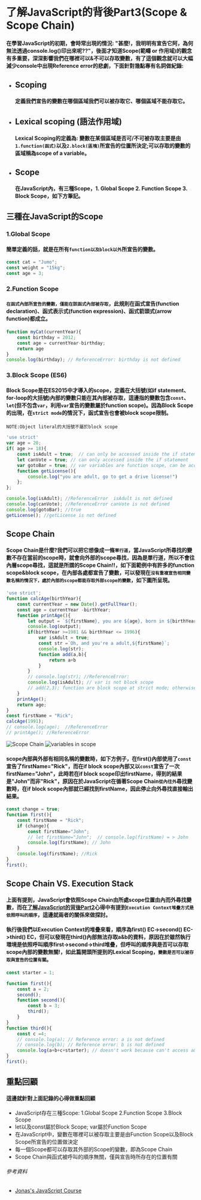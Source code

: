 # 了解JavaScript的背後Part3(Scope & Scope Chain)

#### 在學習JavaScript的初期，會時常出現的情況: "甚麼!，我明明有宣告它阿，為何無法透過console.log()印出來呢??"，後面才知道Scope(範疇 or 作用域)的觀念有多重要，深深影響我們在哪裡可以&不可以存取變數，有了這個觀念就可以大幅減少console中出現Reference error的悲劇，下面針對幾點專有名詞做紀錄:

*   ## Scoping
    #### 定義我們宣告的變數在哪個區域我們可以被存取它、哪個區域不能存取它。

*   ## Lexical scoping (語法作用域)

    #### Lexical Scoping的定義為: 變數在某個區域是否可/不可被存取主要是由`1.function(函式)`以及`2.block(區塊)`所宣告的位置所決定;可以存取的變數的區域稱為scope of a variable。

*   ## Scope
    #### 在JavaScript內，有三種Scope，1. Global Scope 2. Function Scope 3. Block Scope，如下方筆記。


## 三種在JavaScript的Scope

### 1.Global Scope
#### 簡單定義的話，就是在所有`function以及block以外`所宣告的變數。
```js
const cat = "Jumo";
const weight = "15kg";
const age = 3;
```

### 2.Function Scope
#### `在函式內部所宣告的變數，僅能在該函式內部被存取`，此規則在函式宣告(function declaration)、函式表示式(function expression)、函式箭頭式(arrow function)都成立。
```js
function myCat(currentYear){
    const birthday = 2012;
    const age = currentYear-birthday;
    return age
}
console.log(birthday); // ReferenceError: birthday is not defined
```


### 3.Block Scope (ES6)

#### Block Scope是在ES2015中才導入的scope，定義在大括號(如if statement、for-loop的大括號)內部的變數只能在其內部被存取，這邊指的變數包含`const`、`let`(但不包含`var`，利用`var`宣告的變數屬於function scope)。因為Block Scope的出現，在`strict mode`的情況下，函式宣告也會被block scope限制。
`NOTE:Object literal的大括號不屬於block scope`

```js
'use strict'
var age = 20;
if( age >= 18){
    const isAdult = true;  // can only be accessed inside the if statement
    let canVote = true; // can only accessed inside the if statement
    var gotoBar = true; // var variables are function scope, can be accessed outside block scope
    function getLicense(){
        console.log("you are adult, go to get a drive license!")
    };
};

console.log(isAdult); //ReferenceError  isAdult is not defined
console.log(canVote); //ReferenceError canVote is not defined
console.log(gotoBar); //true
getLicense(); //getLicense is not defined
```
## Scope Chain
#### Scope Chain是什麼?我們可以把它想像成一條`單行道`，當JavaScript所尋找的變數不存在當前的scope時，就會向外部的scope尋找，因為是單行道，所以不會往內層scope尋找，這就是所謂的Scope Chain!!，如下面範例中有許多的function scope&block scope，在內部各處都宣告了變數，可以發現在`沒有重複宣告相同變數名稱的情況下，處於內部的scope都能存取外部scope的變數`，如下圖所呈現。

```js
'use strict';
function calcAge(birthYear){
    const currentYear = new Date().getFullYear();
    const age = currentYear -birthYear;
    function printAge(){
        let output = `${firstName}, you are ${age}, born in ${birthYear}`;
        console.log(output);
        if(birthYear >=1981 && birthYear <= 1996){
            var isAdult = true;
            const str =`Oh, and you're a adult,${firstName}`;
            console.log(str);
            function add(a,b){
                return a+b
            }
        }
        // console.log(str); //ReferenceError:
        console.log(isAdult); // var is not block scope
        // add(2,3); function are block scope at strict mode; otherwise:function scope
    }
    printAge();
    return age;
}
const firstName = "Rick";
calcAge(1991);
// console.log(age);  //ReferenceError
// printAge(); //ReferenceError
```

![Scope Chain](https://github.com/ChiuWeiChung/IMGTANK/blob/main/scope/scopechain.png?raw=true)
![variables in scope](https://github.com/ChiuWeiChung/IMGTANK/blob/main/scope/variables%20in%20scope.png?raw=true)

#### scope內部與外部有相同名稱的變數時，如下方例子，在first()內部使用了`const`宣告了firstName="Rick"，而在if block scope內部又以`const`宣告了一次firstName="John"，此時若在if block scope印出firstName，得到的結果是"John"而非"Rick"，原因在於JavaScript在循著Scope Chain`從內往外`尋找變數時，在if block scope內部就已經找到firstName，因此停止向外尋找直接輸出結果。

```js
const change = true;
function first(){
    const firstName = "Rick";
    if (change){
        const firstName="John";   
        // let firstName="John";  // console.log(firstName) = > John 
        console.log(firstName); // John
    }
    console.log(firstName); //Rick
}
first();
```

## Scope Chain VS. Execution Stack
#### 上面有提到，JavaScript會依照Scope Chain由所處scope位置由內而外尋找變數，而在[了解JavaScript的背後Part2]()心得中有提到`Execution Context堆疊方式是依照呼叫的順序`，這邊就兩者的關係來做探討。

#### 執行後我們以Execution Context的堆疊來看，順序為first() EC->second() EC->third() EC，但可以發現在third()內部無法存取a&b的資料，原因在於雖然執行環境是依照呼叫順序first->second->third堆疊，但呼叫的順序與是否可以存取scope內部的變數無關!，如此篇開頭所提到的Lexical Scoping，`變數是否可以被存取與宣告的位置有關`。

```js
const starter = 1;

function first(){
    const a = 2;
    second();
    function second(){
        const b = 3;
        third();
    }
}
function third(){
    const c =4;
    // console.log(a); // Reference error: a is not defined 
    // console.log(b); // Reference error: b is not defined 
    console.log(a+b+c+starter); // doesn't work because can't access a&b
}
first();
```

## 重點回顧

#### 這邊就針對上面記錄的心得做重點回顧
* JavaScript存在三種Scope: 1.Global Scope 2.Function Scope 3.Block Scope
* let以及const屬於Block Scope; var屬於Function Scope
* 在JavaScript中，變數在哪裡可以被存取主要是由Function Scope以及Block Scope所宣告的位置做決定
* 每一個Scope都可以存取其外部的Scope的變數，即為Scope Chain
* Scope Chain與函式被呼叫的順序無關，僅與宣告時所存在的位置有關

###### 參考資料
* [Jonas's JavaScript Course](https://www.udemy.com/course/the-complete-javascript-course/)